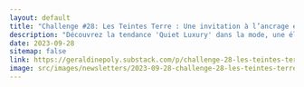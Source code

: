 ```yaml
---
layout: default
title: "Challenge #28: Les Teintes Terre : Une invitation à l’ancrage et la stabilité"
description: "Découvrez la tendance 'Quiet Luxury' dans la mode, une élégance intemporelle et un retour aux valeurs sûres. L'article met en avant les tons terre – bruns, taupes, beiges, terracotta – reflétant un lien profond avec la Terre. Ces couleurs évoquent sérénité et introspection, idéales pour la décoration d'intérieur. Conseils déco : matières naturelles, luminosité douce, meubles avec une histoire. Découvrez comment intégrer ces nuances apaisantes dans votre espace pour une ambiance authentique et sereine."
date: 2023-09-28
sitemap: false
link: https://geraldinepoly.substack.com/p/challenge-28-les-teintes-terre-une
image: src/images/newsletters/2023-09-28-challenge-28-les-teintes-terre-une-invitation-lancrage-et-la-stabilit.jpg
---
```

